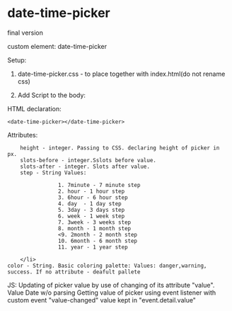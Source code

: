 
# date-time-picker
final version

custom element: date-time-picker

Setup:
1. date-time-picker.css - to place together with index.html(do not rename css)</p>
2. Add Script to the body:
        
    <script src="date-time-picker.js"></script>




HTML declaration:

    <date-time-picker></date-time-picker>
    

Attributes:
    
        height - integer. Passing to CSS. declaring height of picker in px.
        slots-before - integer.Sslots before value.
        slots-after - integer. Slots after value.
        step - String Values:
                    
                    1. 7minute - 7 minute step
                    2. hour - 1 hour step
                    3. 6hour - 6 hour step
                    4. day  - 1 day step
                    5. 3day - 3 days step
                    6. week - 1 week step
                    7. 3week - 3 weeks step
                    8. month - 1 month step
                    <9. 2month - 2 month step
                    10. 6month - 6 month step
                    11. year - 1 year step
                    
        </li>
    color - String. Basic coloring palette: Values: danger,warning, success. If no attribute - deafult pallete
   
   
JS:
Updating of picker value by use of changing of its attribute "value". Value Date w/o parsing
Getting value of picker using event listener with custom event "value-changed" value kept in "event.detail.value"


